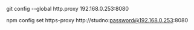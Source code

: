 git config --global http.proxy 192.168.0.253:8080

npm config set https-proxy http://studno:password@192.168.0.253:8080
